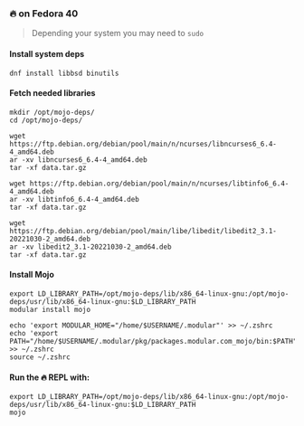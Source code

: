 ### 🔥 on Fedora 40

> Depending your system you may need to `sudo`

#### Install system deps

```
dnf install libbsd binutils
```

#### Fetch needed libraries
```
mkdir /opt/mojo-deps/
cd /opt/mojo-deps/
```

```
wget https://ftp.debian.org/debian/pool/main/n/ncurses/libncurses6_6.4-4_amd64.deb
ar -xv libncurses6_6.4-4_amd64.deb
tar -xf data.tar.gz
```

```
wget https://ftp.debian.org/debian/pool/main/n/ncurses/libtinfo6_6.4-4_amd64.deb
ar -xv libtinfo6_6.4-4_amd64.deb
tar -xf data.tar.gz
```

```
wget https://ftp.debian.org/debian/pool/main/libe/libedit/libedit2_3.1-20221030-2_amd64.deb
ar -xv libedit2_3.1-20221030-2_amd64.deb
tar -xf data.tar.gz
```

#### Install Mojo
```
export LD_LIBRARY_PATH=/opt/mojo-deps/lib/x86_64-linux-gnu:/opt/mojo-deps/usr/lib/x86_64-linux-gnu:$LD_LIBRARY_PATH
modular install mojo

echo 'export MODULAR_HOME="/home/$USERNAME/.modular"' >> ~/.zshrc                             
echo 'export PATH="/home/$USERNAME/.modular/pkg/packages.modular.com_mojo/bin:$PATH"' >> ~/.zshrc
source ~/.zshrc
```

#### Run the 🔥 REPL with:
```
export LD_LIBRARY_PATH=/opt/mojo-deps/lib/x86_64-linux-gnu:/opt/mojo-deps/usr/lib/x86_64-linux-gnu:$LD_LIBRARY_PATH
mojo
```
